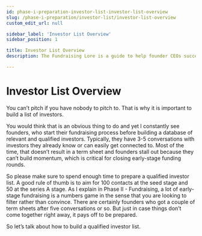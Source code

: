 ```yaml
---
id: phase-i-preparation-investor-list-investor-list-overview
slug: /phase-i-preparation/investor-list/investor-list-overview
custom_edit_url: null

sidebar_label: 'Investor List Overview'
sidebar_position: 1

title: Investor List Overview
description: The Fundraising Lore is a guide to help founder CEOs successfully raise early-stage VC financing from Silicon Valley investors.

---
```


# Investor List Overview

You can’t pitch if you have nobody to pitch to. That is why it is important to build a list of investors. 

You would think that is an obvious thing to do and yet I constantly see founders, who start their fundraising process before building a database of relevant and qualified investors. Typically, they have 3-5 conversations with investors they already know or can easily get connected to. Most of the time, that doesn’t result in a term sheet and founders stall out because they can’t build momentum, which is critical for closing early-stage funding rounds. 

So please make sure to spend enough time to prepare a qualified investor list. A good rule of thumb is to aim for 100 contacts at the seed stage and 50 at the series A stage. As I explain in Phase II - Fundraising, a lot of early-stage fundraising is a numbers game in the sense that you are looking to filter rather than convince. There are certainly founders who got a couple of term sheets after five conversations or so. But just in case things don’t come together right away, it pays off to be prepared.

So let’s talk about how to build a qualified investor list.